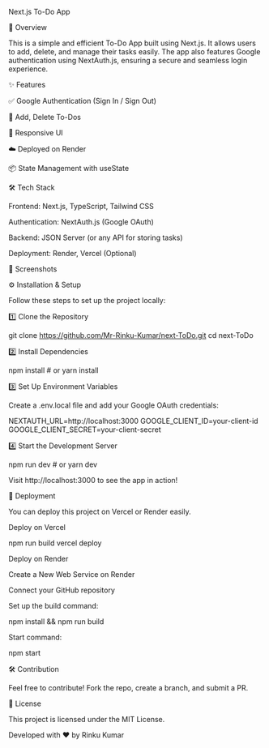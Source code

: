 Next.js To-Do App

🚀 Overview

This is a simple and efficient To-Do App built using Next.js. It allows users to add, delete, and manage their tasks easily. The app also features Google authentication using NextAuth.js, ensuring a secure and seamless login experience.

✨ Features

✅ Google Authentication (Sign In / Sign Out)

📝 Add, Delete To-Dos

🎨 Responsive UI

☁️ Deployed on Render

📦 State Management with useState

🛠️ Tech Stack

Frontend: Next.js, TypeScript, Tailwind CSS

Authentication: NextAuth.js (Google OAuth)

Backend: JSON Server (or any API for storing tasks)

Deployment: Render, Vercel (Optional)

📸 Screenshots



⚙️ Installation & Setup

Follow these steps to set up the project locally:

1️⃣ Clone the Repository

 git clone https://github.com/Mr-Rinku-Kumar/next-ToDo.git
 cd next-ToDo

2️⃣ Install Dependencies

 npm install  # or yarn install

3️⃣ Set Up Environment Variables

Create a .env.local file and add your Google OAuth credentials:

NEXTAUTH_URL=http://localhost:3000
GOOGLE_CLIENT_ID=your-client-id
GOOGLE_CLIENT_SECRET=your-client-secret

4️⃣ Start the Development Server

 npm run dev  # or yarn dev

Visit http://localhost:3000 to see the app in action!

🚀 Deployment

You can deploy this project on Vercel or Render easily.

Deploy on Vercel

npm run build
vercel deploy

Deploy on Render

Create a New Web Service on Render

Connect your GitHub repository

Set up the build command:

npm install && npm run build

Start command:

npm start

🛠️ Contribution

Feel free to contribute! Fork the repo, create a branch, and submit a PR.

📜 License

This project is licensed under the MIT License.

Developed with ❤️ by Rinku Kumar

